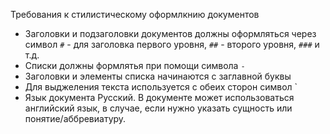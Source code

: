  Требования к стилистическому оформлкнию документов

- Заголовки и подзаголовки документов должны оформляться через символ `#` - для заголовка первого уровня, `##` - второго уровня, `###` и т.д.
- Списки должны формлятья при помощи символа `-`
- Заголовки и элементы списка начинаются с заглавной буквы
- Для выджеления текста используется с обеих сторон символ \`
- Язык документа Русский. В документе может использоваться английский язык, в случае, если нужно указать сущность или понятие/аббревиатуру.

